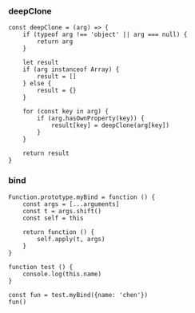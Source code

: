 <!--
 * @Author: your name
 * @Date: 2019-11-18 22:03:58
 * @LastEditTime: 2019-11-18 22:08:45
 * @LastEditors: Please set LastEditors
 * @Description: In User Settings Edit
 * @FilePath: \FrontEnd\blog\notes\deepClone&bind.md
 -->
### deepClone
```
const deepClone = (arg) => {
    if (typeof arg !== 'object' || arg === null) {
        return arg
    }

    let result
    if (arg instanceof Array) {
        result = []
    } else {
        result = {}
    }

    for (const key in arg) {
        if (arg.hasOwnProperty(key)) {
            result[key] = deepClone(arg[key])
        }
    }

    return result
}
```


### bind
```
Function.prototype.myBind = function () {
    const args = [...arguments]
    const t = args.shift()
    const self = this

    return function () {
        self.apply(t, args)
    }
}

function test () {
    console.log(this.name)
}

const fun = test.myBind({name: 'chen'})
fun()
```